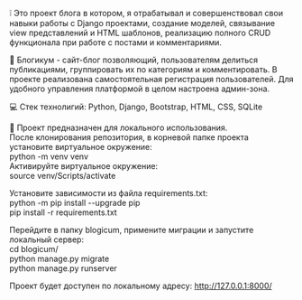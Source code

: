 :grey_exclamation: Это проект блога в котором, я отрабатывал и совершенствовал свои навыки работы с Django проектами, создание моделей, связывание view представлений и HTML шаблонов, реализацию полного CRUD функционала при работе с постами и комментариями.

:book: Блогикум - сайт-блог позволяющий, пользователям делиться публикациями, группировать их по категориям и комментировать. В проекте реализована самостоятельная регистрация пользователей. Для удобного управления платформой в целом настроена админ-зона.

:computer: Стек технолигий: Python, Django, Bootstrap, HTML, CSS, SQLite

:electric_plug: Проект предназначен для локального использования.  
После клонирования репозитория, в корневой папке проекта установите виртуальное окружение:  
python -m venv venv  
Активируйте виртуальное окружение:  
source venv/Scripts/activate  

Установите зависимости из файла requirements.txt:  
python -m pip install --upgrade pip  
pip install -r requirements.txt  

Перейдите в папку blogicum, примените миграции и запустите локальный сервер:  
cd blogicum/  
python manage.py migrate  
python manage.py runserver  
  
Проект будет доступен по локальному адресу: http://127.0.0.1:8000/  